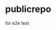 # publicrepo
for e2e test



















































































































































































































































































































































































































































































































































































































































































































































































































































































































































































































































































































































































































































































































































































































































































































































































































































